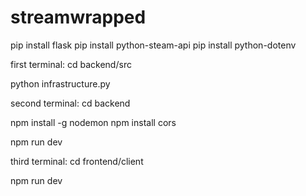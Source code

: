 # streamwrapped

pip install flask
pip install python-steam-api
pip install python-dotenv

first terminal:
cd backend/src

python infrastructure.py

second terminal:
cd backend

npm install -g nodemon
npm install cors

npm run dev

third terminal:
cd frontend/client

npm run dev
